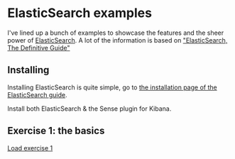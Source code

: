 # ElasticSearch examples
I've lined up a bunch of examples to showcase the features and the sheer power of [ElasticSearch](https://www.elastic.co/products/elasticsearch). A lot of the information is based on ["ElasticSearch, The Definitive Guide"](https://www.elastic.co/guide/en/elasticsearch/guide/current/index.html)

## Installing
Installing ElasticSearch is quite simple, go to [the installation page of the ElasticSearch guide](https://www.elastic.co/guide/en/elasticsearch/guide/current/running-elasticsearch.html).

Install both ElasticSearch & the Sense plugin for Kibana.

## Exercise 1: the basics
[Load exercise 1](http://localhost:5601/app/sense?load_from=https://raw.githubusercontent.com/ThijsFeryn/elasticsearch_tutorial/master/1_basics.json)